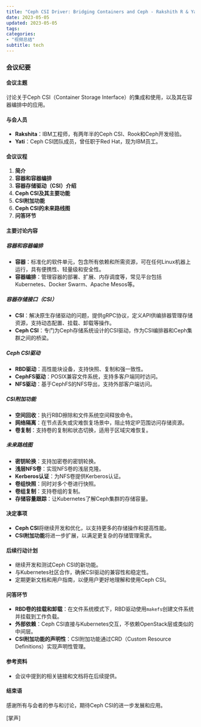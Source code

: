 ```yaml
---
title: "Ceph CSI Driver: Bridging Containers and Ceph - Rakshith R & Yati Padia, IBM"
date: 2023-05-05
updated: 2023-05-05
tags:
categories:
- "视频总结"
subtitle: tech
---
```



### 会议纪要

#### 会议主题
讨论关于Ceph CSI（Container Storage Interface）的集成和使用，以及其在容器编排中的应用。

#### 与会人员
- **Rakshita**：IBM工程师，有两年半的Ceph CSI、Rook和Ceph开发经验。
- **Yati**：Ceph CSI团队成员，曾任职于Red Hat，现为IBM员工。

#### 会议议程
1. **简介**
2. **容器和容器编排**
3. **容器存储驱动（CSI）介绍**
4. **Ceph CSI及其主要功能**
5. **CSI附加功能**
6. **Ceph CSI的未来路线图**
7. **问答环节**

#### 主要讨论内容

##### 容器和容器编排
- **容器**：标准化的软件单元，包含所有依赖和所需资源，可在任何Linux机器上运行，具有便携性、轻量级和安全性。
- **容器编排**：管理容器的部署、扩展、内存调度等，常见平台包括Kubernetes、Docker Swarm、Apache Mesos等。

##### 容器存储接口（CSI）
- **CSI**：解决原生存储驱动的问题，提供gRPC协议，定义API供编排器管理存储资源，支持动态配置、挂载、卸载等操作。
- **Ceph CSI**：专门为Ceph存储系统设计的CSI驱动，作为CSI编排器和Ceph集群之间的桥梁。

##### Ceph CSI驱动
- **RBD驱动**：高性能块设备，支持快照、复制和强一致性。
- **CephFS驱动**：POSIX兼容文件系统，支持多客户端同时访问。
- **NFS驱动**：基于CephFS的NFS导出，支持外部客户端访问。

##### CSI附加功能
- **空间回收**：执行RBD擦除和文件系统空间释放命令。
- **网络隔离**：在节点丢失或灾难恢复场景中，阻止特定IP范围访问存储资源。
- **卷复制**：支持卷的复制和状态切换，适用于区域灾难恢复。

##### 未来路线图
- **密钥轮换**：支持加密卷的密钥轮换。
- **浅层NFS卷**：实现NFS卷的浅层克隆。
- **Kerberos认证**：为NFS卷提供Kerberos认证。
- **卷组快照**：同时对多个卷进行快照。
- **卷组复制**：支持卷组的复制。
- **存储容量跟踪**：让Kubernetes了解Ceph集群的存储容量。

#### 决定事项
- **Ceph CSI**将继续开发和优化，以支持更多的存储操作和提高性能。
- **CSI附加功能**将进一步扩展，以满足更复杂的存储管理需求。

#### 后续行动计划
- 继续开发和测试Ceph CSI的新功能。
- 与Kubernetes社区合作，确保CSI驱动的兼容性和稳定性。
- 定期更新文档和用户指南，以便用户更好地理解和使用Ceph CSI。

#### 问答环节
- **RBD卷的挂载和卸载**：在文件系统模式下，RBD驱动使用`makefs`创建文件系统并挂载到工作负载。
- **外部依赖**：Ceph CSI直接与Kubernetes交互，不依赖OpenStack层或类似的中间层。
- **CSI附加功能的声明性**：CSI附加功能通过CRD（Custom Resource Definitions）实现声明性管理。

#### 参考资料
- 会议中提到的相关链接和文档将在后续提供。

#### 结束语
感谢所有与会者的参与和讨论，期待Ceph CSI的进一步发展和应用。

[掌声]